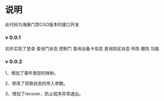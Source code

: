 # 说明

此代码为海康门禁CGO版本的接口开发

### v 0.0.1

初步实现了登录 查询门状态 控制门 查询设备卡信息   查询防区状态 布防  撤防 功能

### v 0.0.2

1、增加了事件类型的映射。

2、修改了获取状态的传入参数。

3、增加了recover，防止程序异常退出。